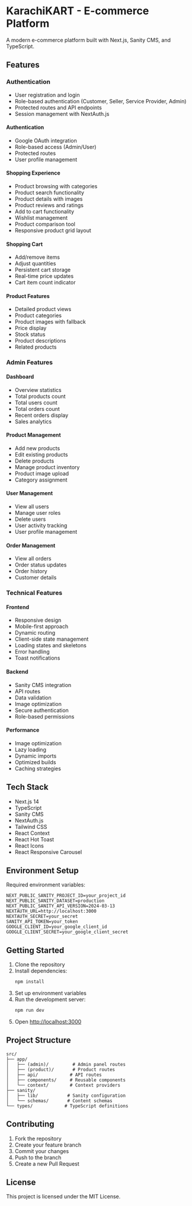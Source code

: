 # KarachiKART - E-commerce Platform

A modern e-commerce platform built with Next.js, Sanity CMS, and TypeScript.

## Features

### Authentication
- User registration and login
- Role-based authentication (Customer, Seller, Service Provider, Admin)
- Protected routes and API endpoints
- Session management with NextAuth.js

#### Authentication
- Google OAuth integration
- Role-based access (Admin/User)
- Protected routes
- User profile management

#### Shopping Experience
- Product browsing with categories
- Product search functionality
- Product details with images
- Product reviews and ratings
- Add to cart functionality
- Wishlist management
- Product comparison tool
- Responsive product grid layout

#### Shopping Cart
- Add/remove items
- Adjust quantities
- Persistent cart storage
- Real-time price updates
- Cart item count indicator

#### Product Features
- Detailed product views
- Product categories
- Product images with fallback
- Price display
- Stock status
- Product descriptions
- Related products

### Admin Features

#### Dashboard
- Overview statistics
- Total products count
- Total users count
- Total orders count
- Recent orders display
- Sales analytics

#### Product Management
- Add new products
- Edit existing products
- Delete products
- Manage product inventory
- Product image upload
- Category assignment

#### User Management
- View all users
- Manage user roles
- Delete users
- User activity tracking
- User profile management

#### Order Management
- View all orders
- Order status updates
- Order history
- Customer details

### Technical Features

#### Frontend
- Responsive design
- Mobile-first approach
- Dynamic routing
- Client-side state management
- Loading states and skeletons
- Error handling
- Toast notifications

#### Backend
- Sanity CMS integration
- API routes
- Data validation
- Image optimization
- Secure authentication
- Role-based permissions

#### Performance
- Image optimization
- Lazy loading
- Dynamic imports
- Optimized builds
- Caching strategies

## Tech Stack

- Next.js 14
- TypeScript
- Sanity CMS
- NextAuth.js
- Tailwind CSS
- React Context
- React Hot Toast
- React Icons
- React Responsive Carousel

## Environment Setup

Required environment variables:
```env
NEXT_PUBLIC_SANITY_PROJECT_ID=your_project_id
NEXT_PUBLIC_SANITY_DATASET=production
NEXT_PUBLIC_SANITY_API_VERSION=2024-03-13
NEXTAUTH_URL=http://localhost:3000
NEXTAUTH_SECRET=your_secret
SANITY_API_TOKEN=your_token
GOOGLE_CLIENT_ID=your_google_client_id
GOOGLE_CLIENT_SECRET=your_google_client_secret
```

## Getting Started

1. Clone the repository
2. Install dependencies:
   ```bash
   npm install
   ```
3. Set up environment variables
4. Run the development server:
   ```bash
   npm run dev
   ```
5. Open [http://localhost:3000](http://localhost:3000)

## Project Structure

```
src/
├── app/
│   ├── (admin)/         # Admin panel routes
│   ├── (product)/       # Product routes
│   ├── api/            # API routes
│   ├── components/     # Reusable components
│   └── context/        # Context providers
├── sanity/
│   ├── lib/           # Sanity configuration
│   └── schemas/       # Content schemas
└── types/            # TypeScript definitions
```

## Contributing

1. Fork the repository
2. Create your feature branch
3. Commit your changes
4. Push to the branch
5. Create a new Pull Request

## License

This project is licensed under the MIT License.
